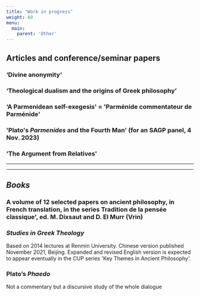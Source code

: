 ```yaml
---
title: "Work in progress"
weight: 60
menu:
  main:
    parent: 'Other'
---
```


## Articles and conference/seminar papers

### ‘Divine anonymity’

### ‘Theological dualism and the origins of Greek philosophy’

### ‘A Parmenidean self-exegesis' = 'Parménide commentateur de Parménide'

### 'Plato's _Parmenides_ and the Fourth Man' (for an SAGP panel, 4 Nov. 2023)

### 'The Argument from Relatives'





__________________
__________________
## *Books*

### A volume of 12 selected papers on ancient philosophy, in French translation, in the series Tradition de la pensée classique', ed. M. Dixsaut and D. El Murr (Vrin)

### _Studies in Greek Theology_
Based on 2014 lectures at Renmin University. Chinese version published November 2021, Beijing. Expanded and revised English version is expected to appear eventually in the CUP series 'Key Themes in Ancient Philosophy'.

### Plato’s _Phaedo_
Not a commentary but a discursive study of the whole dialogue
